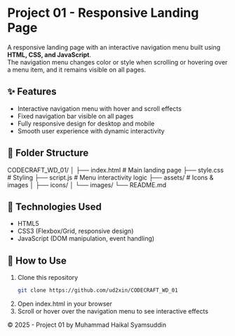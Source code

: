 # Project 01 - Responsive Landing Page

A responsive landing page with an interactive navigation menu built using **HTML, CSS, and JavaScript**.  
The navigation menu changes color or style when scrolling or hovering over a menu item, and it remains visible on all pages.

## ✨ Features
- Interactive navigation menu with hover and scroll effects  
- Fixed navigation bar visible on all pages  
- Fully responsive design for desktop and mobile  
- Smooth user experience with dynamic interactivity  

## 📂 Folder Structure
CODECRAFT_WD_01/
│
├── index.html # Main landing page
├── style.css # Styling
├── script.js # Menu interactivity logic
├── assets/ # Icons & images
│ ├── icons/
│ └── images/
└── README.md

## 🔧 Technologies Used
- HTML5  
- CSS3 (Flexbox/Grid, responsive design)  
- JavaScript (DOM manipulation, event handling)  

## 🚀 How to Use
1. Clone this repository  
   ```bash
   git clone https://github.com/ud2xin/CODECRAFT_WD_01
2. Open index.html in your browser
3. Scroll or hover over the navigation menu to see interactive effects

© 2025 - Project 01 by Muhammad Haikal Syamsuddin